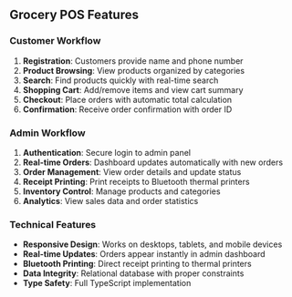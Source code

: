 ## Grocery POS Features

### Customer Workflow
1. **Registration**: Customers provide name and phone number
2. **Product Browsing**: View products organized by categories
3. **Search**: Find products quickly with real-time search
4. **Shopping Cart**: Add/remove items and view cart summary
5. **Checkout**: Place orders with automatic total calculation
6. **Confirmation**: Receive order confirmation with order ID

### Admin Workflow
1. **Authentication**: Secure login to admin panel
2. **Real-time Orders**: Dashboard updates automatically with new orders
3. **Order Management**: View order details and update status
4. **Receipt Printing**: Print receipts to Bluetooth thermal printers
5. **Inventory Control**: Manage products and categories
6. **Analytics**: View sales data and order statistics

### Technical Features
- **Responsive Design**: Works on desktops, tablets, and mobile devices
- **Real-time Updates**: Orders appear instantly in admin dashboard
- **Bluetooth Printing**: Direct receipt printing to thermal printers
- **Data Integrity**: Relational database with proper constraints
- **Type Safety**: Full TypeScript implementation